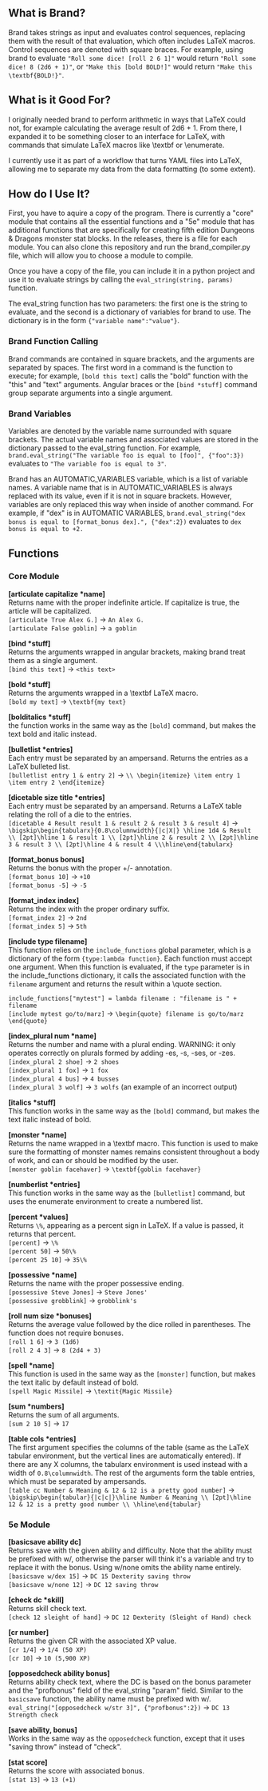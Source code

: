 ## What is Brand?

Brand takes strings as input and evaluates control sequences, replacing them with the result of that evaluation, which often includes LaTeX macros. Control sequences are denoted with square braces. For example, using brand to evaluate `"Roll some dice! [roll 2 6 1]"` would return `"Roll some dice! 8 (2d6 + 1)"`, or `"Make this [bold BOLD!]"` would return `"Make this \textbf{BOLD!}"`.

## What is it Good For?

I originally needed brand to perform arithmetic in ways that LaTeX could not, for example calculating the average result of 2d6 + 1. From there, I expanded it to be something closer to an interface for LaTeX, with commands that simulate LaTeX macros like \textbf or \enumerate.

I currently use it as part of a workflow that turns YAML files into LaTeX, allowing me to separate my data from the data formatting (to some extent).

## How do I Use It?

First, you have to aquire a copy of the program. There is currently a "core" module that contains all the essential functions and a "5e" module that has additional functions that are specifically for creating fifth edition Dungeons & Dragons monster stat blocks. In the releases, there is a file for each module. You can also clone this repository and run the brand_compiler.py file, which will allow you to choose a module to compile.

Once you have a copy of the file, you can include it in a python project and use it to evaluate strings by calling the `eval_string(string, params)` function.

The eval_string function has two parameters: the first one is the string to evaluate, and the second is a dictionary of variables for brand to use. The dictionary is in the form `{"variable name":"value"}`.

### Brand Function Calling
Brand commands are contained in square brackets, and the arguments are separated by spaces. The first word in a command is the function to execute; for example, `[bold this text]` calls the "bold" function with the "this" and "text" arguments. Angular braces or the `[bind *stuff]` command group separate arguments into a single argument.

### Brand Variables
Variables are denoted by the variable name surrounded with square brackets. The actual variable names and associated values are stored in the dictionary passed to the eval_string function. For example, `brand.eval_string("The variable foo is equal to [foo]", {"foo":3})` evaluates to `"The variable foo is equal to 3"`.

Brand has an AUTOMATIC_VARIABLES variable, which is a list of variable names. A variable name that is in AUTOMATIC_VARIABLES is always replaced with its value, even if it is not in square brackets. However, variables are only replaced this way when inside of another command. For example, if "dex" is in AUTOMATIC VARIABLES, `brand.eval_string("dex bonus is equal to [format_bonus dex].", {"dex":2})` evaluates to `dex bonus is equal to +2.`

## Functions

### Core Module

**[articulate capitalize \*name]**\
Returns name with the proper indefinite article. If capitalize is true, the article will be capitalized.\
`[articulate True Alex G.]` -> `An Alex G.`\
`[articulate False goblin]` -> `a goblin`

**[bind \*stuff]**\
Returns the arguments wrapped in angular brackets, making brand treat them as a single argument.\
`[bind this text]` -> `<this text>`

**[bold \*stuff]**\
Returns the arguments wrapped in a \textbf LaTeX macro.\
`[bold my text]` -> `\textbf{my text}`

**[bolditalics \*stuff]**\
the function works in the same way as the `[bold]` command, but makes the text bold and italic instead.

**[bulletlist \*entries]**\
Each entry must be separated by an ampersand. Returns the entries as a LaTeX bulleted list.\
`[bulletlist entry 1 & entry 2]` -> `\\ \begin{itemize} \item entry 1 \item entry 2 \end{itemize}`

**[dicetable size title \*entries]**\
Each entry must be separated by an ampersand. Returns a LaTeX table relating the roll of a die to the entries.\
`[dicetable 4 Result result 1 & result 2 & result 3 & result 4]` -> \
`\bigskip\begin{tabularx}{0.8\columnwidth}{|c|X|} \hline 1d4 & Result \\ [2pt]\hline 1 & result 1 \\ [2pt]\hline 2 & result 2 \\ [2pt]\hline 3 & result 3 \\ [2pt]\hline 4 & result 4 \\\hline\end{tabularx}`

**[format_bonus bonus]**\
Returns the bonus with the proper +/- annotation.\
`[format_bonus 10]` -> `+10`\
`[format_bonus -5]` -> `-5`

**[format_index index]**\
Returns the index with the proper ordinary suffix.\
`[format_index 2]` -> `2nd`\
`[format_index 5]` -> `5th`

**[include type filename]**\
This function relies on the `include_functions` global parameter, which is a dictionary of the form `{type:lambda function}`. Each function must accept one argument. When this function is evaluated, if the `type` parameter is in the include_functions dictionary, it calls the associated function with the `filename` argument and returns the result within a \quote section.

`include_functions["mytest"] = lambda filename : "filename is " + filename`\
`[include mytest go/to/marz]` -> `\begin{quote} filename is go/to/marz \end{quote}`

**[index_plural num *name]**\
Returns the number and name with a plural ending. WARNING: it only operates correctly on plurals formed by adding -es, -s, -ses, or -zes.
`[index_plural 2 shoe]` -> `2 shoes`\
`[index_plural 1 fox]` -> `1 fox`\
`[index_plural 4 bus]` -> `4 busses`\
`[index_plural 3 wolf]` -> `3 wolfs` (an example of an incorrect output)

**[italics \*stuff]**\
This function works in the same way as the `[bold]` command, but makes the text italic instead of bold.

**[monster \*name]**\
Returns the name wrapped in a \textbf macro. This function is used to make sure the formatting of monster names remains consistent throughout a body of work, and can or should be modified by the user.\
`[monster goblin facehaver]` -> `\textbf{goblin facehaver}`

**[numberlist \*entries]**\
This function works in the same way as the `[bulletlist]` command, but uses the enumerate environment to create a numbered list.

**[percent *values]**\
Returns `\%`, appearing as a percent sign in LaTeX. If a value is passed, it returns that percent. \
`[percent]` -> `\%`\
`[percent 50]` -> `50\%`\
`[percent 25 10]` -> `35\%`

**[possessive \*name]**\
Returns the name with the proper possessive ending.\
`[possessive Steve Jones]` -> `Steve Jones'`\
`[possessive grobblink]` -> `grobblink's`

**[roll num size \*bonuses]**\
Returns the average value followed by the dice rolled in parentheses. The function does not require bonuses.\
`[roll 1 6]` -> `3 (1d6)`\
`[roll 2 4 3]` -> `8 (2d4 + 3)`

**[spell \*name]**\
This function is used in the same way as the `[monster]` function, but makes the text italic by default instead of bold.\
`[spell Magic Missile]` -> `\textit{Magic Missile}`

**[sum \*numbers]**\
Returns the sum of all arguments.\
`[sum 2 10 5]` -> `17`

**[table cols \*entries]**\
The first argument specifies the columns of the table (same as the LaTeX tabular environment, but the vertical lines are automatically entered). If there are any X columns, the tabularx environment is used instead with a width of `0.8\columnwidth`. The rest of the arguments form the table entries, which must be separated by ampersands.\
`[table cc Number & Meaning & 12 & 12 is a pretty good number]` ->
`\bigskip\begin{tabular}{|c|c|}\hline Number & Meaning \\ [2pt]\hline 12 & 12 is a pretty good number \\ \hline\end{tabular}`

### 5e Module

**[basicsave ability dc]**\
Returns save with the given ability and difficulty. Note that the ability must be prefixed with w/, otherwise the parser will think it's a variable and try to replace it with the bonus. Using w/none omits the ability name entirely.\
`[basicsave w/dex 15]` -> `DC 15 Dexterity saving throw`\
`[basicsave w/none 12]` -> `DC 12 saving throw`

**[check dc *skill]**\
Returns skill check text.\
`[check 12 sleight of hand]` -> `DC 12 Dexterity (Sleight of Hand) check`

**[cr number]**\
Returns the given CR with the associated XP value.\
`[cr 1/4]` -> `1/4 (50 XP)`\
`[cr 10]` -> `10 (5,900 XP)`

**[opposedcheck ability bonus]**\
Returns ability check text, where the DC is based on the bonus parameter and the "profbonus" field of the eval_string "param" field. Similar to the `basicsave` function, the ability name must be prefixed with w/.\
`eval_string("[opposedcheck w/str 3]", {"profbonus":2})` -> `DC 13 Strength check`

**[save ability, bonus]**\
Works in the same way as the `opposedcheck` function, except that it uses "saving throw" instead of "check".

**[stat score]**\
Returns the score with associated bonus.\
`[stat 13]` -> `13 (+1)`